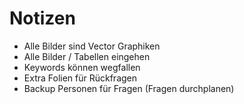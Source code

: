 # Notizen

- Alle Bilder sind Vector Graphiken
- Alle Bilder / Tabellen eingehen
- Keywords können wegfallen
- Extra Folien für Rückfragen
- Backup Personen für Fragen (Fragen durchplanen)
